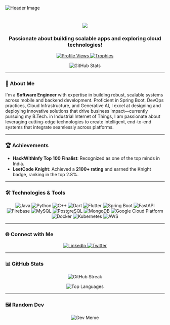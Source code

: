 ![Header Image](https://preview.redd.it/which-tool-is-used-to-make-deployment-diagrams-animated-v0-9mglchznt9db1.gif?width=1540&auto=webp&s=b355f467c74a1ced5b96a44fb11fc75acc30f67d)

<h1 align="center">
  <img src="https://readme-typing-svg.herokuapp.com?font=Fira+Code&size=30&duration=4000&color=36BCF7&center=true&vCenter=true&width=440&lines=Hi+%F0%9F%91%8B%2C+I'm+Avanish+Raj+Singh;Flutter+Lead+Developer;Backend+Developer;DevOps+Engineer">
</h1>

<h3 align="center">Passionate about building scalable apps and exploring cloud technologies!</h3>

<p align="center">
  <a href="https://github.com/avanishraj">
    <img src="https://komarev.com/ghpvc/?username=avanishraj&label=Profile%20views&color=0e75b6&style=for-the-badge" alt="Profile Views" />
  </a>
  <a href="https://github.com/ryo-ma/github-profile-trophy">
    <img src="https://github-profile-trophy.vercel.app/?username=avanishraj&theme=radical&no-bg=true&no-frame=true&row=1" alt="Trophies" />
  </a>
</p>

<p align="center">
  <img align="center" src="https://github-readme-stats.vercel.app/api?username=avanishraj&show_icons=true&theme=radical&hide_border=true" alt="GitHub Stats" />
</p>

---

### 🚀 About Me

I'm a **Software Engineer** with expertise in building robust, scalable systems across mobile and backend development. Proficient in Spring Boot, DevOps practices, Cloud Infrastructure, and Generative AI, I excel at designing and deploying innovative solutions that drive business impact—currently pursuing my B.Tech. in Industrial Internet of Things, I am passionate about leveraging cutting-edge technologies to create intelligent, end-to-end systems that integrate seamlessly across platforms.

---

### 🏆 Achievements

- **HackWithInfy Top 100 Finalist**: Recognized as one of the top minds in India.
- **LeetCode Knight**: Achieved a **2100+ rating** and earned the Knight badge, ranking in the top 2.8%.

---

### 🛠️ Technologies & Tools

<p align="center">
  <img src="https://img.shields.io/badge/Java-ED8B00?style=for-the-badge&logo=java&logoColor=white" alt="Java"/>
  <img src="https://img.shields.io/badge/Python-3670A0?style=for-the-badge&logo=python&logoColor=ffdd54" alt="Python"/>
  <img src="https://img.shields.io/badge/C++-00599C?style=for-the-badge&logo=cplusplus&logoColor=white" alt="C++"/>
  <img src="https://img.shields.io/badge/Dart-0175C2?style=for-the-badge&logo=dart&logoColor=white" alt="Dart"/>
  <img src="https://img.shields.io/badge/Flutter-02569B?style=for-the-badge&logo=flutter&logoColor=white" alt="Flutter"/>
  <img src="https://img.shields.io/badge/Spring%20Boot-6DB33F?style=for-the-badge&logo=spring&logoColor=white" alt="Spring Boot"/>
  <img src="https://img.shields.io/badge/FastAPI-009688?style=for-the-badge&logo=fastapi&logoColor=white" alt="FastAPI"/>
  <img src="https://img.shields.io/badge/Firebase-FFCA28?style=for-the-badge&logo=firebase&logoColor=black" alt="Firebase"/>
  <img src="https://img.shields.io/badge/MySQL-4479A1?style=for-the-badge&logo=mysql&logoColor=white" alt="MySQL"/>
  <img src="https://img.shields.io/badge/PostgreSQL-316192?style=for-the-badge&logo=postgresql&logoColor=white" alt="PostgreSQL"/>
  <img src="https://img.shields.io/badge/MongoDB-47A248?style=for-the-badge&logo=mongodb&logoColor=white" alt="MongoDB"/>
  <img src="https://img.shields.io/badge/GCP-4285F4?style=for-the-badge&logo=google-cloud&logoColor=white" alt="Google Cloud Platform"/>
  <img src="https://img.shields.io/badge/Docker-2496ED?style=for-the-badge&logo=docker&logoColor=white" alt="Docker"/>
  <img src="https://img.shields.io/badge/Kubernetes-326CE5?style=for-the-badge&logo=kubernetes&logoColor=white" alt="Kubernetes"/>
  <img src="https://img.shields.io/badge/AWS-232F3E?style=for-the-badge&logo=amazon-aws&logoColor=white" alt="AWS"/>
</p>

---

### 🌐 Connect with Me

<p align="center">
  <a href="https://linkedin.com/in/avanish-r-69965b124" target="_blank">
    <img src="https://img.shields.io/badge/LinkedIn-%230077B5.svg?style=for-the-badge&logo=linkedin&logoColor=white" alt="LinkedIn"/>
  </a>
  <a href="https://twitter.com/raj_054" target="_blank">
    <img src="https://img.shields.io/badge/Twitter-%231DA1F2.svg?style=for-the-badge&logo=twitter&logoColor=white" alt="Twitter"/>
  </a>
</p>

---

### 📊 GitHub Stats

<p align="center">
  <img align="center" src="https://github-readme-streak-stats.herokuapp.com/?user=avanishraj&theme=radical&hide_border=true" alt="GitHub Streak" />
</p>

<p align="center">
  <img align="center" src="https://github-readme-stats.vercel.app/api/top-langs/?username=avanishraj&layout=compact&theme=radical&hide_border=true" alt="Top Languages" />
</p>

---

### 🖼️ Random Dev 

<p align="center">
  <img src="https://readme-jokes.vercel.app/api?hideBorder&theme=radical" alt="Dev Meme"/>
</p>

